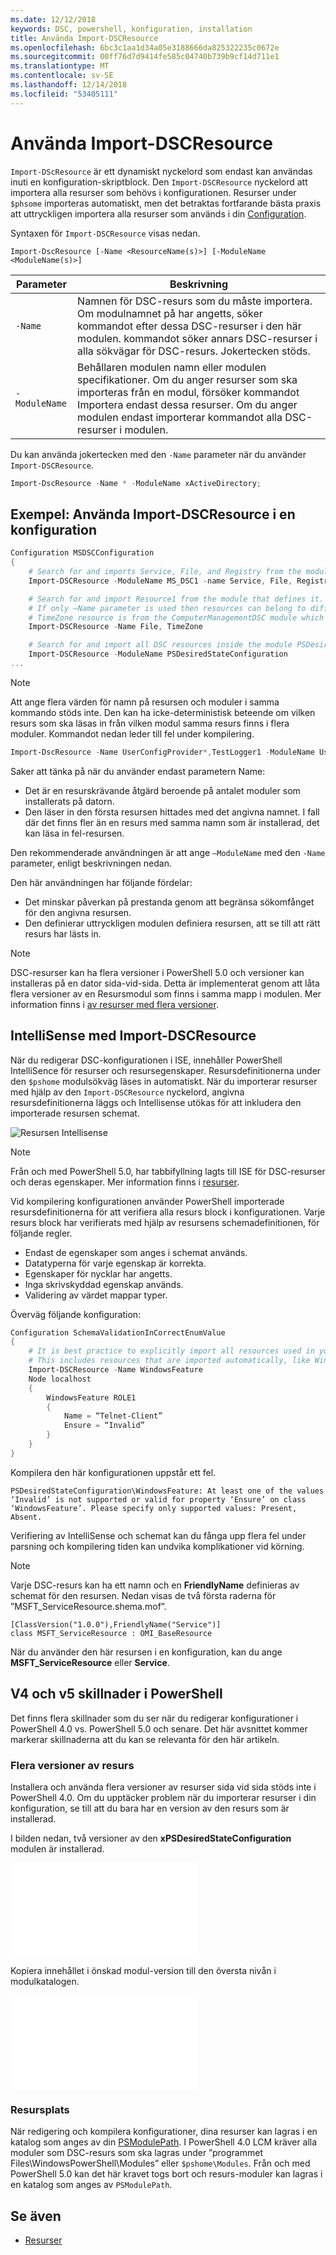 ```yaml
---
ms.date: 12/12/2018
keywords: DSC, powershell, konfiguration, installation
title: Använda Import-DSCResource
ms.openlocfilehash: 6bc3c1aa1d34a05e3188666da825322235c0672e
ms.sourcegitcommit: 00ff76d7d9414fe585c04740b739b9cf14d711e1
ms.translationtype: MT
ms.contentlocale: sv-SE
ms.lasthandoff: 12/14/2018
ms.locfileid: "53405111"
---
```

# <a name="using-import-dscresource"></a>Använda Import-DSCResource

`Import-DScResource` är ett dynamiskt nyckelord som endast kan användas inuti en konfiguration-skriptblock. Den `Import-DSCResource` nyckelord att importera alla resurser som behövs i konfigurationen. Resurser under `$phsome` importeras automatiskt, men det betraktas fortfarande bästa praxis att uttryckligen importera alla resurser som används i din [Configuration](Configurations.md).

Syntaxen för `Import-DSCResource` visas nedan.

```syntax
Import-DscResource [-Name <ResourceName(s)>] [-ModuleName <ModuleName(s)>]
```

|Parameter  |Beskrivning  |
|---------|---------|
|`-Name`|Namnen för DSC-resurs som du måste importera. Om modulnamnet på har angetts, söker kommandot efter dessa DSC-resurser i den här modulen. kommandot söker annars DSC-resurser i alla sökvägar för DSC-resurs. Jokertecken stöds.|
|`-ModuleName`|Behållaren modulen namn eller modulen specifikationer.  Om du anger resurser som ska importeras från en modul, försöker kommandot Importera endast dessa resurser. Om du anger modulen endast importerar kommandot alla DSC-resurser i modulen.|

Du kan använda jokertecken med den `-Name` parameter när du använder `Import-DSCResource`.

```powershell
Import-DscResource -Name * -ModuleName xActiveDirectory;
```

## <a name="example-use-import-dscresource-within-a-configuration"></a>Exempel: Använda Import-DSCResource i en konfiguration

```powershell
Configuration MSDSCConfiguration
{
    # Search for and imports Service, File, and Registry from the module PSDesiredStateConfiguration.
    Import-DSCResource -ModuleName MS_DSC1 -name Service, File, Registry

    # Search for and import Resource1 from the module that defines it.
    # If only –Name parameter is used then resources can belong to different PowerShell modules as well.
    # TimeZone resource is from the ComputerManagementDSC module which is not installed by default.
    Import-DSCResource -Name File, TimeZone

    # Search for and import all DSC resources inside the module PSDesiredStateConfiguration.
    Import-DSCResource -ModuleName PSDesiredStateConfiguration
...
```

> [!NOTE]
> Att ange flera värden för namn på resursen och moduler i samma kommando stöds inte. Den kan ha icke-deterministisk beteende om vilken resurs som ska läsas in från vilken modul samma resurs finns i flera moduler. Kommandot nedan leder till fel under kompilering.
>
> ```powershell
> Import-DscResource -Name UserConfigProvider*,TestLogger1 -ModuleName UserConfigProv,PsModuleForTestLogger
> ```

Saker att tänka på när du använder endast parametern Name:

- Det är en resurskrävande åtgärd beroende på antalet moduler som installerats på datorn.
- Den läser in den första resursen hittades med det angivna namnet. I fall där det finns fler än en resurs med samma namn som är installerad, det kan läsa in fel-resursen.

Den rekommenderade användningen är att ange `–ModuleName` med den `-Name` parameter, enligt beskrivningen nedan.

Den här användningen har följande fördelar:

- Det minskar påverkan på prestanda genom att begränsa sökomfånget för den angivna resursen.
- Den definierar uttryckligen modulen definiera resursen, att se till att rätt resurs har lästs in.

> [!NOTE]
> DSC-resurser kan ha flera versioner i PowerShell 5.0 och versioner kan installeras på en dator sida-vid-sida. Detta är implementerat genom att låta flera versioner av en Resursmodul som finns i samma mapp i modulen.
> Mer information finns i [av resurser med flera versioner](sxsresource.md).

## <a name="intellisense-with-import-dscresource"></a>IntelliSense med Import-DSCResource

När du redigerar DSC-konfigurationen i ISE, innehåller PowerShell IntelliSence för resurser och resursegenskaper. Resursdefinitionerna under den `$pshome` modulsökväg läses in automatiskt. När du importerar resurser med hjälp av den `Import-DSCResource` nyckelord, angivna resursdefinitionerna läggs och Intellisense utökas för att inkludera den importerade resursen schemat.

![Resursen Intellisense](/media/resource-intellisense.png)

> [!NOTE]
> Från och med PowerShell 5.0, har tabbifyllning lagts till ISE för DSC-resurser och deras egenskaper. Mer information finns i [resurser](../resources/resources.md).

Vid kompilering konfigurationen använder PowerShell importerade resursdefinitionerna för att verifiera alla resurs block i konfigurationen.
Varje resurs block har verifierats med hjälp av resursens schemadefinitionen, för följande regler.

- Endast de egenskaper som anges i schemat används.
- Datatyperna för varje egenskap är korrekta.
- Egenskaper för nycklar har angetts.
- Inga skrivskyddad egenskap används.
- Validering av värdet mappar typer.

Överväg följande konfiguration:

```powershell
Configuration SchemaValidationInCorrectEnumValue
{
    # It is best practice to explicitly import all resources used in your Configuration.
    # This includes resources that are imported automatically, like WindowsFeature.
    Import-DSCResource -Name WindowsFeature
    Node localhost
    {
        WindowsFeature ROLE1
        {
            Name = “Telnet-Client”
            Ensure = “Invalid”
        }
    }
}
```

Kompilera den här konfigurationen uppstår ett fel.

```output
PSDesiredStateConfiguration\WindowsFeature: At least one of the values ‘Invalid’ is not supported or valid for property ‘Ensure’ on class ‘WindowsFeature’. Please specify only supported values: Present, Absent.
```

Verifiering av IntelliSense och schemat kan du fånga upp flera fel under parsning och kompilering tiden kan undvika komplikationer vid körning.

> [!NOTE]
> Varje DSC-resurs kan ha ett namn och en **FriendlyName** definieras av schemat för den resursen. Nedan visas de två första raderna för ”MSFT_ServiceResource.shema.mof”.
> ```syntax
> [ClassVersion("1.0.0"),FriendlyName("Service")]
> class MSFT_ServiceResource : OMI_BaseResource
> ```
> När du använder den här resursen i en konfiguration, kan du ange **MSFT_ServiceResource** eller **Service**.

## <a name="powershell-v4-and-v5-differences"></a>V4 och v5 skillnader i PowerShell

Det finns flera skillnader som du ser när du redigerar konfigurationer i PowerShell 4.0 vs. PowerShell 5.0 och senare. Det här avsnittet kommer markerar skillnaderna att du kan se relevanta för den här artikeln.

### <a name="multiple-resource-versions"></a>Flera versioner av resurs

Installera och använda flera versioner av resurser sida vid sida stöds inte i PowerShell 4.0. Om du upptäcker problem när du importerar resurser i din konfiguration, se till att du bara har en version av den resurs som är installerad.

I bilden nedan, två versioner av den **xPSDesiredStateConfiguration** modulen är installerad.

![Flera resurs-versioner som har åtgärdats](/media/multiple-resource-versions-broken.md)

Kopiera innehållet i önskad modul-version till den översta nivån i modulkatalogen.

![Flera resurs-versioner som har åtgärdats](/media/multiple-resource-versions-fixed.md)

### <a name="resource-location"></a>Resursplats

När redigering och kompilera konfigurationer, dina resurser kan lagras i en katalog som anges av din [PSModulePath](/powershell/developer/module/modifying-the-psmodulepath-installation-path). I PowerShell 4.0 LCM kräver alla moduler som DSC-resurs som ska lagras under ”programmet Files\WindowsPowerShell\Modules” eller `$pshome\Modules`. Från och med PowerShell 5.0 kan det här kravet togs bort och resurs-moduler kan lagras i en katalog som anges av `PSModulePath`.

## <a name="see-also"></a>Se även

- [Resurser](../resources/resources.md)
